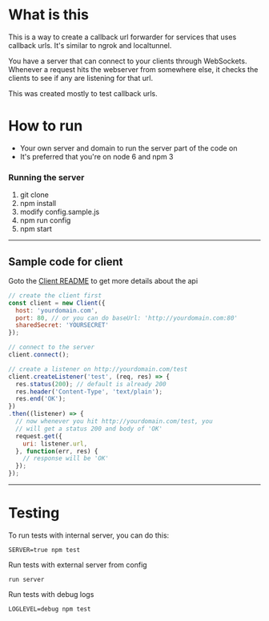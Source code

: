 # What is this

This is a way to create a callback url forwarder for services that uses callback urls. It's similar to ngrok and localtunnel.

You have a server that can connect to your clients through WebSockets. Whenever a request hits the webserver from somewhere else, it checks the clients to see if any are listening for that url.

This was created mostly to test callback urls.

# How to run

* Your own server and domain to run the server part of the code on
* It's preferred that you're on node 6 and npm 3

### Running the server

1. git clone
2. npm install
3. modify config.sample.js
4. npm run config
5. npm start

---

## Sample code for client

Goto the [Client README](client/README.md) to get more details about the api

```javascript
// create the client first
const client = new Client({
  host: 'yourdomain.com',
  port: 80, // or you can do baseUrl: 'http://yourdomain.com:80'
  sharedSecret: 'YOURSECRET'
});

// connect to the server
client.connect();

// create a listener on http://yourdomain.com/test
client.createListener('test', (req, res) => {
  res.status(200); // default is already 200
  res.header('Content-Type', 'text/plain');
  res.end('OK');
})
.then((listener) => {
  // now whenever you hit http://yourdomain.com/test, you
  // will get a status 200 and body of 'OK'
  request.get({
    uri: listener.url,
  }, function(err, res) {
    // response will be 'OK'
  });
});

```

---

# Testing

To run tests with internal server, you can do this:
```
SERVER=true npm test
```

Run tests with external server from config
```
run server
```

Run tests with debug logs
```
LOGLEVEL=debug npm test
```
